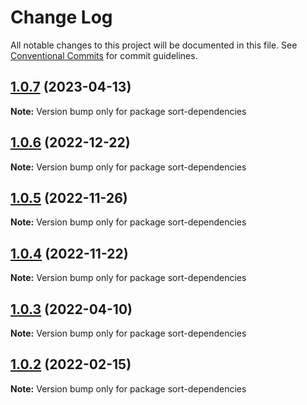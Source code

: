 # Change Log

All notable changes to this project will be documented in this file.
See [Conventional Commits](https://conventionalcommits.org) for commit guidelines.

## [1.0.7](https://github.com/TheLudd/yafu-mono/compare/sort-dependencies@1.0.6...sort-dependencies@1.0.7) (2023-04-13)

**Note:** Version bump only for package sort-dependencies





## [1.0.6](https://github.com/TheLudd/yafu-mono/compare/sort-dependencies@1.0.5...sort-dependencies@1.0.6) (2022-12-22)

**Note:** Version bump only for package sort-dependencies





## [1.0.5](https://github.com/TheLudd/yafu-mono/compare/sort-dependencies@1.0.4...sort-dependencies@1.0.5) (2022-11-26)

**Note:** Version bump only for package sort-dependencies





## [1.0.4](https://github.com/TheLudd/yafu-mono/compare/sort-dependencies@1.0.3...sort-dependencies@1.0.4) (2022-11-22)

**Note:** Version bump only for package sort-dependencies





## [1.0.3](https://github.com/TheLudd/yafu-mono/compare/sort-dependencies@1.0.2...sort-dependencies@1.0.3) (2022-04-10)

**Note:** Version bump only for package sort-dependencies





## [1.0.2](https://github.com/TheLudd/yafu-mono/compare/sort-dependencies@1.0.1...sort-dependencies@1.0.2) (2022-02-15)

**Note:** Version bump only for package sort-dependencies
